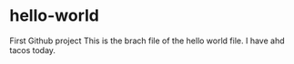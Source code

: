 # hello-world
First Github project
This is the brach file of the hello world file.
I have ahd tacos today.
